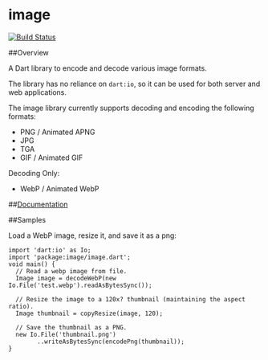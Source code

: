 # image

[![Build Status](https://drone.io/github.com/brendan-duncan/image/status.png)](https://drone.io/github.com/brendan-duncan/image/latest)

##Overview

A Dart library to encode and decode various image formats.

The library has no reliance on `dart:io`, so it can be used for both server and
web applications. 

The image library currently supports decoding and encoding the following 
formats:

- PNG / Animated APNG
- JPG
- TGA
- GIF / Animated GIF

Decoding Only:

- WebP / Animated WebP


##[Documentation](https://github.com/brendan-duncan/image/wiki)

##Samples

Load a WebP image, resize it, and save it as a png:

    import 'dart:io' as Io;
    import 'package:image/image.dart';
    void main() {
      // Read a webp image from file.
      Image image = decodeWebP(new Io.File('test.webp').readAsBytesSync());

      // Resize the image to a 120x? thumbnail (maintaining the aspect ratio).
      Image thumbnail = copyResize(image, 120);
    
      // Save the thumbnail as a PNG.
      new Io.File('thumbnail.png')
            ..writeAsBytesSync(encodePng(thumbnail));
    }

